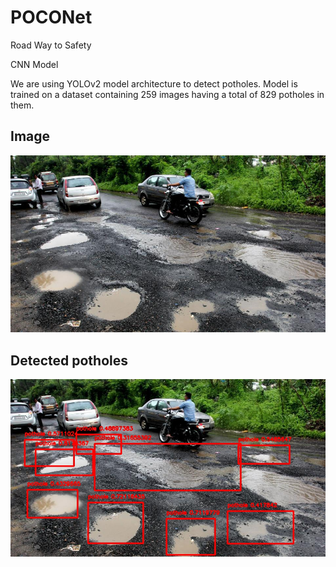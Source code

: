 # POCONet
Road Way to Safety

CNN Model

We are using YOLOv2 model architecture to detect potholes.
Model is trained on a dataset containing 259 images having a total of 829 potholes in them.

## Image

![Road with potholes](image/potholes63.jpg?raw=true "Road with Potholes")

## Detected potholes
![Road with potholes detected](image/potholes63_detected.jpg?raw=true "Road with Potholes Detected")
